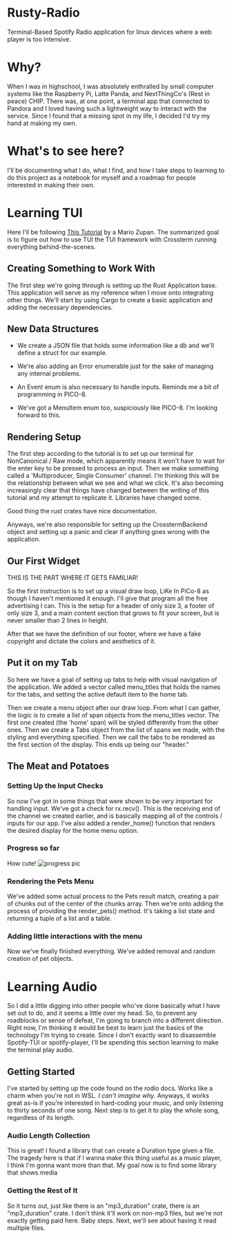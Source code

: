 # Rusty-Radio
Terminal-Based Spotify Radio application for linux devices where a web player is too intensive.


# Why?
When I was in highschool, I was absolutely enthralled by small computer systems like the Raspberry Pi, Latte Panda, and NextThingCo's (Rest in peace) CHIP. There was, at one point, a terminal app that connected to Pandora and I loved having such a lightweight way to interact with the service. Since I found that a missing spot in my life, I decided I'd try my hand at making my own. 


# What's to see here?
I'll be documenting what I do, what I find, and how I take steps to learning to do this project as a notebook for myself and a roadmap for people interested in making their own.


# Learning TUI
Here I'll be following [This Tutorial](https://blog.logrocket.com/rust-and-tui-building-a-command-line-interface-in-rust/) by a Mario Zupan. The summarized goal is to figure out how to use TUI the TUI framework with Crossterm running everything behind-the-scenes.


## Creating Something to Work With
The first step we're going through is setting up the Rust Application base. This application will serve as my reference when I move onto integrating other things. We'll start by using Cargo to create a basic application and adding the necessary dependencies.


## New Data Structures
* We create a JSON file that holds some information like a db and we'll define a struct for our example. 

* We're also adding an Error enumerable just for the sake of managing any internal problems.

* An Event enum is also necessary to handle inputs. Reminds me a bit of programming in PICO-8.

* We've got a MenuItem enum too, suspiciously like PICO-8. I'm looking forward to this.


## Rendering Setup
The first step according to the tutorial is to set up our terminal for NonCanonical / Raw mode, which apparently means it won't have to wait for the enter key to be pressed to process an input. Then we make something called a 'Multiproducer, Single Consumer' channel. I'm thinking this will be the relationship between what we see and what we click. It's also becoming increasingly clear that things have changed between the writing of this tutorial and my attempt to replicate it. Libraries have changed some. 

Good thing the rust crates have nice documentation.

Anyways, we're also responsible for setting up the CrosstermBackend object and setting up a panic and clear if anything goes wrong with the application.

## Our First Widget
THIS IS THE PART WHERE IT GETS FAMILIAR!

So the first instruction is to set up a visual draw loop, LiKe In PiCo-8 as though I haven't mentioned it enough. I'll give that program all the free advertising I can. This is the setup for a header of only size 3, a footer of only size 3, and a main content section that grows to fit your screen, but is never smaller than 2 lines in height.

After that we have the definition of our footer, where we have a fake copyright and dictate the colors and aesthetics of it.

## Put it on my Tab
So here we have a goal of setting up tabs to help with visual navigation of the application. We added a vector called menu_titles that holds the names for the tabs, and setting the active default item to the home tab.

Then we create a menu object after our draw loop. From what I can gather, the logic is to create a list of span objects from the menu_titles vector. The first one created (the 'home' span) will be styled differently from the other ones. Then we create a Tabs object from the list of spans we made, with the styling and everything specified. Then we call the tabs to be rendered as the first section of the display. This ends up being our "header."

## The Meat and Potatoes

### Setting Up the Input Checks
So now I've got in some things that were shown to be very important for handling input. We've got a check for rx.recv(). This is the receiving end of the channel we created earlier, and is basically mapping all of the controls / inputs for our app. I've also added a render_home() function that renders the desired display for the home menu option.

### Progress so far
How cute!
![progress pic](https://i.imgur.com/FMIi2vr.png) 

### Rendering the Pets Menu
We've added some actual process to the Pets result match, creating a pair of chunks out of the center of the chunks array. Then we're onto adding the process of providing the render_pets() method. It's taking a list state and returning a tuple of a list and a table.

### Adding little interactions with the menu
Now we've finally finished everything. We've added removal and random creation of pet objects. 


# Learning Audio
So I did a little digging into other people who've done basically what I have set out to do, and it seems a little over my head. So, to prevent any roadblocks or sense of defeat, I'm going to branch into a different direction. Right now, I'm thinking it would be best to learn just the basics of the technology I'm trying to create. Since I don't exactly want to disassemble Spotify-TUI or spotify-player, I'll be spending this section learning to make the terminal play audio.

## Getting Started
I've started by setting up the code found on the rodio docs. Works like a charm when you're not in WSL. *I can't imagine why.* Anyways, it works great as-is if you're interested in hard-coding your music, and only listening to thirty seconds of one song. Next step is to get it to play the whole song, regardless of its length.

### Audio Length Collection
This is great! I found a library that can create a Duration type given a file. The tragedy here is that if I wanna make this thing useful as a music player, I think I'm gonna want more than that. My goal now is to find some library that shows media

### Getting the Rest of It
So it turns out, just like there is an "mp3_duration" crate, there is an "mp3_duration" crate. I don't think it'll work on non-mp3 files, but we're not exactly getting paid here. Baby steps. Next, we'll see about having it read multiple files.